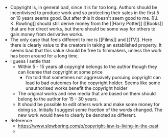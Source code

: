 - Copyright is, in general bad, since it is far too long. Authors should be incentivised to produce work and so protecting their sales in the first 5 or 10 years seems good. But after this it doesn't seem good to me. [[J. K. Rowling]] should still derive money from the [[Harry Potter]] [[Books]] that are her direct works, but there should be some way for others to gain money from derivative works.
- The only case that feels different to me is [[Films]] and [[TV]]. Here there is clearly value to the creators in taking an established property. It seems bad that this value should be free to filmmakers, unless the work has been around for a long time.
- I guess I settle that
	- Within 5 - 15 years all copyright belongs to the author though they can license that copyright at some price
		- I'm told that sometimes not aggressively pursuing copyright can lead to bad outcomes for the copyright holder. Seems like some unauthorised works benefit the copyright holder
	- The original works and new media that are based on them should belong to the author for 15 - 30 years.
	- It should be possible to edit others work and make some money for doing so. Initially I suggest some fraction of the words changed. The new work would have to clearly be denoted as different.
- Reference
	- https://www.slowboring.com/p/copyright-law-is-living-in-the-past
	-